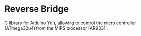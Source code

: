 # Reverse Bridge
C library for Arduino Yùn, allowing to control the micro controller (ATmega32u4) from the MIPS processor (AR9331).
